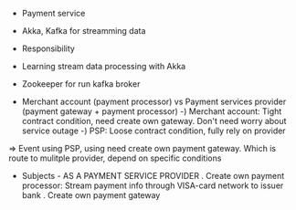 * Payment service 
+ Akka, Kafka for streamming data 
* Responsibility
+ Learning stream data processing with Akka
+ Zookeeper for run kafka broker

+ Merchant account (payment processor) vs Payment services provider (payment gateway + payment processor) 
  -) Merchant account: Tight contract condition, need create own gateway. Don't need worry about service outage 
  -) PSP: Loose contract condition, fully rely on provider

 => Event using PSP, using need create own payment gateway. Which is route to mulitple provider, depend on specific
   conditions

+ Subjects - AS A PAYMENT SERVICE PROVIDER 
  . Create own payment processor: Stream payment info through VISA-card network to issuer bank
  . Create own payment gateway